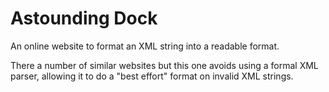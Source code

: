 Astounding Dock
===================

An online website to format an XML string into a readable format. 

There a number of similar websites but this one avoids using a formal XML parser, allowing it to do a "best effort" format on invalid XML strings.
